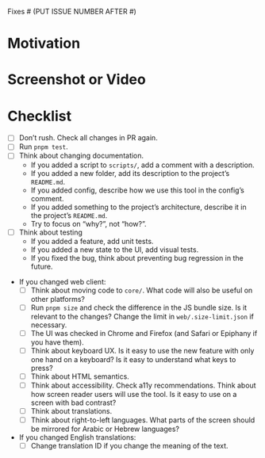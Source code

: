 Fixes # (PUT ISSUE NUMBER AFTER #)

<!-- Describe what did you change -->

# Motivation

<!-- Why did you make these changes? -->

# Screenshot or Video

<!-- Delete if it is not relevant -->

# Checklist

- [ ] Don’t rush. Check all changes in PR again.
- [ ] Run `pnpm test`.
- [ ] Think about changing documentation.
  - If you added a script to `scripts/`, add a comment with a description.
  - If you added a new folder, add its description to the project’s `README.md`.
  - If you added config, describe how we use this tool in the config’s comment.
  - If you added something to the project’s architecture, describe it in the project’s `README.md`.
  - Try to focus on “why?”, not “how?”.
- [ ] Think about testing
  - If you added a feature, add unit tests.
  - If you added a new state to the UI, add visual tests.
  - If you fixed the bug, think about preventing bug regression in the future.
- If you changed web client:
  - [ ] Think about moving code to `core/`. What code will also be useful on other platforms?
  - [ ] Run `pnpm size` and check the difference in the JS bundle size. Is it relevant to the changes? Change the limit in `web/.size-limit.json` if necessary.
  - [ ] The UI was checked in Chrome and Firefox (and Safari or Epiphany if you have them).
  - [ ] Think about keyboard UX. Is it easy to use the new feature with only one hand on a keyboard? Is it easy to understand what keys to press?
  - [ ] Think about HTML semantics.
  - [ ] Think about accessibility. Check a11y recommendations. Think about how screen reader users will use the tool. Is it easy to use on a screen with bad contrast?
  - [ ] Think about translations.
  - [ ] Think about right-to-left languages. What parts of the screen should be mirrored for Arabic or Hebrew languages?
- If you changed English translations:
  - [ ] Change translation ID if you change the meaning of the text.
